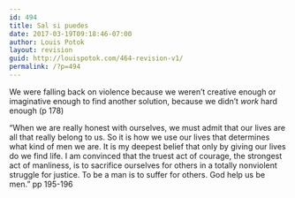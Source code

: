 ```yaml
---
id: 494
title: Sal si puedes
date: 2017-03-19T09:18:46-07:00
author: Louis Potok
layout: revision
guid: http://louispotok.com/464-revision-v1/
permalink: /?p=494
---
```

We were falling back on violence because we weren&#8217;t creative enough or imaginative enough to find another solution, because we didn&#8217;t _work_ hard enough (p 178)

&#8220;When we are really honest with ourselves, we must admit that our lives are all that really belong to us. So it is how we use our lives that determines what kind of men we are. It is my deepest belief that only by giving our lives do we find life. I am convinced that the truest act of courage, the strongest act of manliness, is to sacrifice ourselves for others in a totally nonviolent struggle for justice. To be a man is to suffer for others. God help us be men.&#8221; pp 195-196